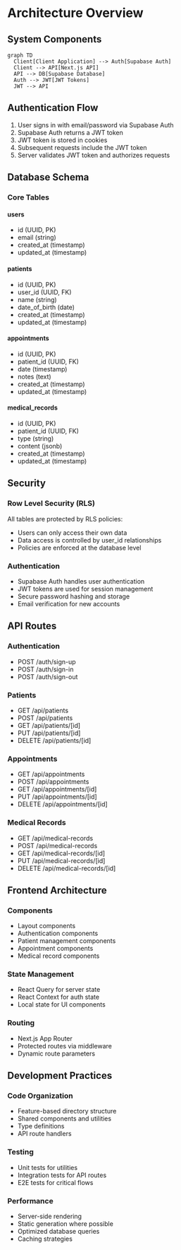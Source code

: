 # Architecture Overview

## System Components

```mermaid
graph TD
  Client[Client Application] --> Auth[Supabase Auth]
  Client --> API[Next.js API]
  API --> DB[Supabase Database]
  Auth --> JWT[JWT Tokens]
  JWT --> API
```

## Authentication Flow

1. User signs in with email/password via Supabase Auth
2. Supabase Auth returns a JWT token
3. JWT token is stored in cookies
4. Subsequent requests include the JWT token
5. Server validates JWT token and authorizes requests

## Database Schema

### Core Tables

#### users
- id (UUID, PK)
- email (string)
- created_at (timestamp)
- updated_at (timestamp)

#### patients
- id (UUID, PK)
- user_id (UUID, FK)
- name (string)
- date_of_birth (date)
- created_at (timestamp)
- updated_at (timestamp)

#### appointments
- id (UUID, PK)
- patient_id (UUID, FK)
- date (timestamp)
- notes (text)
- created_at (timestamp)
- updated_at (timestamp)

#### medical_records
- id (UUID, PK)
- patient_id (UUID, FK)
- type (string)
- content (jsonb)
- created_at (timestamp)
- updated_at (timestamp)

## Security

### Row Level Security (RLS)

All tables are protected by RLS policies:
- Users can only access their own data
- Data access is controlled by user_id relationships
- Policies are enforced at the database level

### Authentication

- Supabase Auth handles user authentication
- JWT tokens are used for session management
- Secure password hashing and storage
- Email verification for new accounts

## API Routes

### Authentication
- POST /auth/sign-up
- POST /auth/sign-in
- POST /auth/sign-out

### Patients
- GET /api/patients
- POST /api/patients
- GET /api/patients/[id]
- PUT /api/patients/[id]
- DELETE /api/patients/[id]

### Appointments
- GET /api/appointments
- POST /api/appointments
- GET /api/appointments/[id]
- PUT /api/appointments/[id]
- DELETE /api/appointments/[id]

### Medical Records
- GET /api/medical-records
- POST /api/medical-records
- GET /api/medical-records/[id]
- PUT /api/medical-records/[id]
- DELETE /api/medical-records/[id]

## Frontend Architecture

### Components
- Layout components
- Authentication components
- Patient management components
- Appointment components
- Medical record components

### State Management
- React Query for server state
- React Context for auth state
- Local state for UI components

### Routing
- Next.js App Router
- Protected routes via middleware
- Dynamic route parameters

## Development Practices

### Code Organization
- Feature-based directory structure
- Shared components and utilities
- Type definitions
- API route handlers

### Testing
- Unit tests for utilities
- Integration tests for API routes
- E2E tests for critical flows

### Performance
- Server-side rendering
- Static generation where possible
- Optimized database queries
- Caching strategies 
